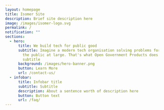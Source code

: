 ```yaml
---
layout: homepage
title: Isomer Site
description: Brief site description here
image: /images/isomer-logo.svg
permalink: /
notification: ""
sections:
  - hero:
      title: We build tech for public good
      subtitle: Imagine a modern tech organisation solving problems for the benefit of
        the public at large. That's what Open Government Products does.Hero
        subtitle
      background: /images/hero-banner.png
      button: Learn More
      url: /contact-us/
  - infobar:
      title: Infobar title
      subtitle: Subtitle
      description: About a sentence worth of description here
      button: Button text
      url: /faq/
---
```

